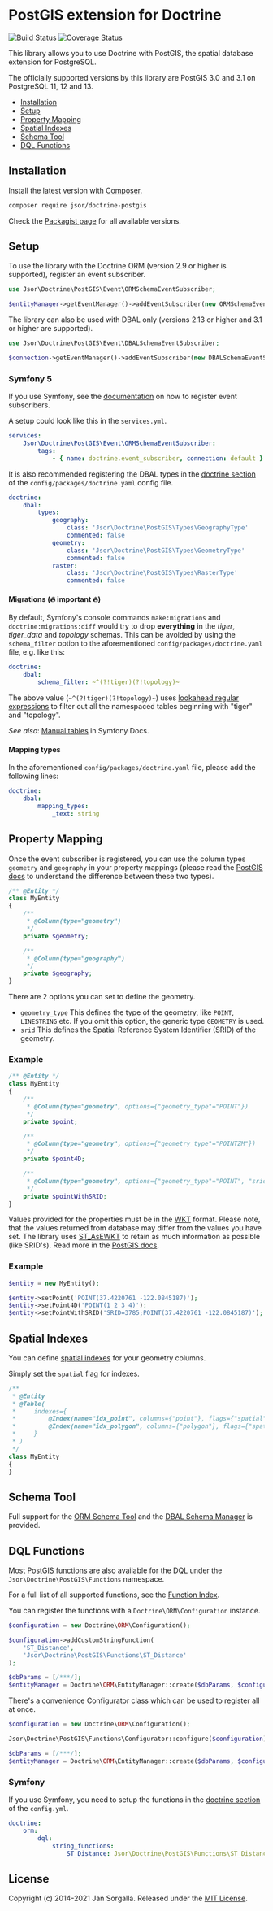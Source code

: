 PostGIS extension for Doctrine
==============================

[![Build Status](https://github.com/jsor/doctrine-postgis/actions/workflows/ci.yml/badge.svg?branch=main)](https://github.com/jsor/doctrine-postgis/actions/workflows/ci.yml)
[![Coverage Status](https://coveralls.io/repos/jsor/doctrine-postgis/badge.svg?branch=main&service=github)](https://coveralls.io/github/jsor/doctrine-postgis?branch=main)

This library allows you to use Doctrine with PostGIS, the spatial database
extension for PostgreSQL.

The officially supported versions by this library are PostGIS 3.0 and 3.1
on PostgreSQL 11, 12 and 13.

* [Installation](#installation)
* [Setup](#setup)
* [Property Mapping](#property-mapping)
* [Spatial Indexes](#spatial-indexes)
* [Schema Tool](#schema-tool)
* [DQL Functions](#dql-functions)

Installation
------------

Install the latest version with [Composer](https://getcomposer.org).

```bash
composer require jsor/doctrine-postgis
```

Check the [Packagist page](https://packagist.org/packages/jsor/doctrine-postgis)
for all available versions.

Setup
-----

To use the library with the Doctrine ORM (version 2.9 or higher is supported),
register  an event subscriber.

```php
use Jsor\Doctrine\PostGIS\Event\ORMSchemaEventSubscriber;

$entityManager->getEventManager()->addEventSubscriber(new ORMSchemaEventSubscriber());
```

The library can also be used with DBAL only (versions 2.13 or higher and 3.1 or
higher are supported).

```php
use Jsor\Doctrine\PostGIS\Event\DBALSchemaEventSubscriber;

$connection->getEventManager()->addEventSubscriber(new DBALSchemaEventSubscriber());
```

### Symfony 5

If you use Symfony, see the [documentation](https://symfony.com/doc/current/doctrine/event_listeners_subscribers.html)
on how to register event subscribers.

A setup could look like this in the `services.yml`.

```yaml
services:
    Jsor\Doctrine\PostGIS\Event\ORMSchemaEventSubscriber:
        tags:
            - { name: doctrine.event_subscriber, connection: default }
```

It is also recommended registering the DBAL types in the
[doctrine section](https://symfony.com/doc/current/reference/configuration/doctrine.html)
of the `config/packages/doctrine.yaml` config file.

```yaml
doctrine:
    dbal:
        types:
            geography:
                class: 'Jsor\Doctrine\PostGIS\Types\GeographyType'
                commented: false
            geometry:
                class: 'Jsor\Doctrine\PostGIS\Types\GeometryType'
                commented: false
            raster:
                class: 'Jsor\Doctrine\PostGIS\Types\RasterType'
                commented: false
```

#### Migrations (:fire: important :fire:)

By default, Symfony's console commands `make:migrations` and `doctrine:migrations:diff` would try to drop **everything** in the *tiger*, *tiger_data* and *topology* schemas. This can be avoided by using the `schema_filter` option to the aforementioned `config/packages/doctrine.yaml` file, e.g. like this:

```yaml
doctrine:
    dbal:
        schema_filter: ~^(?!tiger)(?!topology)~
```

The above value (`~^(?!tiger)(?!topology)~`) uses [lookahead regular expressions](https://www.rexegg.com/regex-lookarounds.html) to filter out all the namespaced tables beginning with "tiger" and "topology".

*See also*: [Manual tables](https://symfony.com/doc/current/bundles/DoctrineMigrationsBundle/index.html#manual-tables) in Symfony Docs.

#### Mapping types

In the aforementioned `config/packages/doctrine.yaml` file, please add the following lines:

```yaml
doctrine:
    dbal:
        mapping_types:
            _text: string
```

Property Mapping
----------------

Once the event subscriber is registered, you can use the column types
`geometry` and `geography` in your property mappings (please read the
[PostGIS docs](https://postgis.net/docs/using_postgis_dbmanagement.html#PostGIS_Geography)
to understand the difference between these two types).

```php
/** @Entity */
class MyEntity
{
    /**
     * @Column(type="geometry")
     */
    private $geometry;

    /**
     * @Column(type="geography")
     */
    private $geography;
}
```

There are 2 options you can set to define the geometry.

* `geometry_type`
   This defines the type of the geometry, like `POINT`, `LINESTRING` etc.
   If you omit this option, the generic type `GEOMETRY` is used.
* `srid`
   This defines the Spatial Reference System Identifier (SRID) of the geometry.

### Example

```php
/** @Entity */
class MyEntity
{
    /**
     * @Column(type="geometry", options={"geometry_type"="POINT"})
     */
    private $point;

    /**
     * @Column(type="geometry", options={"geometry_type"="POINTZM"})
     */
    private $point4D;

    /**
     * @Column(type="geometry", options={"geometry_type"="POINT", "srid"=3785})
     */
    private $pointWithSRID;
}
```

Values provided for the properties must be in the [WKT](https://en.wikipedia.org/wiki/Well-known_text)
format. Please note, that the values returned from database may differ from the
values you have set. The library uses [ST_AsEWKT](https://postgis.net/docs/ST_AsEWKT.html)
to retain as much information as possible (like SRID's). Read more in the
[PostGIS docs](https://postgis.net/docs/using_postgis_dbmanagement.html#RefObject).

### Example

```php
$entity = new MyEntity();

$entity->setPoint('POINT(37.4220761 -122.0845187)');
$entity->setPoint4D('POINT(1 2 3 4)');
$entity->setPointWithSRID('SRID=3785;POINT(37.4220761 -122.0845187)');
```

Spatial Indexes
---------------

You can define [spatial indexes](https://postgis.net/docs/using_postgis_dbmanagement.html#gist_indexes)
for your geometry columns.

Simply set the `spatial` flag for indexes.

```php
/**
 * @Entity
 * @Table(
 *     indexes={
 *         @Index(name="idx_point", columns={"point"}, flags={"spatial"}),
 *         @Index(name="idx_polygon", columns={"polygon"}, flags={"spatial"})
 *     }
 * )
 */
class MyEntity
{
}
```

Schema Tool
-----------

Full support for the [ORM Schema Tool](https://docs.doctrine-project.org/projects/doctrine-orm/en/latest/reference/tools.html)
and the [DBAL Schema Manager](https://docs.doctrine-project.org/projects/doctrine-dbal/en/latest/reference/schema-manager.html)
is provided.

DQL Functions
-------------

Most [PostGIS functions](https://postgis.net/docs/reference.html) are also
available for the DQL under the `Jsor\Doctrine\PostGIS\Functions` namespace.

For a full list of all supported functions, see the
[Function Index](docs/function-index.md).

You can register the functions with a `Doctrine\ORM\Configuration` instance.
 
```php
$configuration = new Doctrine\ORM\Configuration();

$configuration->addCustomStringFunction(
    'ST_Distance',
    'Jsor\Doctrine\PostGIS\Functions\ST_Distance'
);

$dbParams = [/***/];
$entityManager = Doctrine\ORM\EntityManager::create($dbParams, $configuration);
```

There's a convenience Configurator class which can be used to register all
at once.

```php
$configuration = new Doctrine\ORM\Configuration();

Jsor\Doctrine\PostGIS\Functions\Configurator::configure($configuration);

$dbParams = [/***/];
$entityManager = Doctrine\ORM\EntityManager::create($dbParams, $configuration);
```

### Symfony

If you use Symfony, you need to setup the functions in the
[doctrine section](https://symfony.com/doc/current/reference/configuration/doctrine.html)
of the `config.yml`.

```yaml
doctrine:
    orm:
        dql:
            string_functions:
                ST_Distance: Jsor\Doctrine\PostGIS\Functions\ST_Distance
```

License
-------

Copyright (c) 2014-2021 Jan Sorgalla.
Released under the [MIT License](LICENSE).
